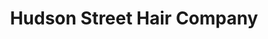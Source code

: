 ---
title: "Hudson Street Hair Company"
url: /cornwall-on-hudson/hudson-street-hair-company/
shop: hairdresser
---